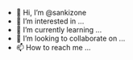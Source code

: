 - 👋 Hi, I’m @sankizone
- 👀 I’m interested in ...
- 🌱 I’m currently learning ...
- 💞️ I’m looking to collaborate on ...
- 📫 How to reach me ...

<!---
sankizone/sankizone is a ✨ special ✨ repository because its `README.md` (this file) appears on your GitHub profile.
You can click the Preview link to take a look at your changes.
--->

